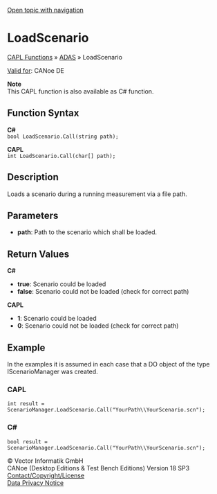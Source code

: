 [Open topic with navigation](../../../../../CANoeDEFamily.htm#Topics/CAPLFunctions/ADAS/Functions/CAPLfunctionLoadScenario.md)

# LoadScenario

[CAPL Functions](../../CAPLfunctions.md) » [ADAS](../CAPLfunctionsADASOverview.md) » LoadScenario

[Valid for](../../../Shared/FeatureAvailability.md): CANoe DE

**Note**  
This CAPL function is also available as C# function.

## Function Syntax

**C#**  
`bool LoadScenario.Call(string path);`

**CAPL**  
`int LoadScenario.Call(char[] path);`

## Description

Loads a scenario during a running measurement via a file path.

## Parameters

- **path**: Path to the scenario which shall be loaded.

## Return Values

**C#**

- **true**: Scenario could be loaded
- **false**: Scenario could not be loaded (check for correct path)

**CAPL**

- **1**: Scenario could be loaded
- **0**: Scenario could not be loaded (check for correct path)

## Example

In the examples it is assumed in each case that a DO object of the type IScenarioManager was created.

### CAPL

```plaintext
int result = ScenarioManager.LoadScenario.Call("YourPath\\YourScenario.scn");
```

### C#

```plaintext
bool result = ScenarioManager.LoadScenario.Call("YourPath\\YourScenario.scn");
```

© Vector Informatik GmbH  
CANoe (Desktop Editions & Test Bench Editions) Version 18 SP3  
[Contact/Copyright/License](../../../Shared/ContactCopyrightLicense.md)  
[Data Privacy Notice](https://www.vector.com/int/en/company/get-info/privacy-policy/)